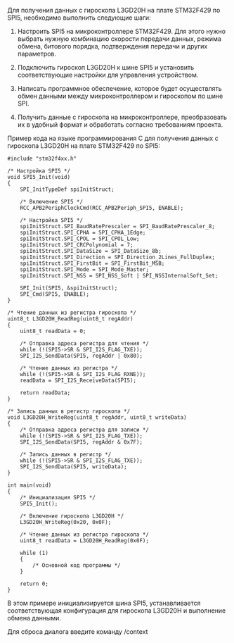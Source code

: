 Для получения данных с гироскопа L3GD20H на плате STM32F429 по SPI5, необходимо выполнить следующие шаги:

1. Настроить SPI5 на микроконтроллере STM32F429. Для этого нужно выбрать нужную комбинацию скорости передачи данных, режима обмена, битового порядка, подтверждения передачи и других параметров. 

2. Подключить гироскоп L3GD20H к шине SPI5 и установить соответствующие настройки для управления устройством. 

3. Написать программное обеспечение, которое будет осуществлять обмен данными между микроконтроллером и гироскопом по шине SPI. 

4. Получить данные с гироскопа на микроконтроллере, преобразовать их в удобный формат и обработать согласно требованиям проекта.

Пример кода на языке программирования C для получения данных с гироскопа L3GD20H на плате STM32F429 по SPI5:

```
#include "stm32f4xx.h"

/* Настройка SPI5 */
void SPI5_Init(void)
{
    SPI_InitTypeDef spiInitStruct;

    /* Включение SPI5 */
    RCC_APB2PeriphClockCmd(RCC_APB2Periph_SPI5, ENABLE);

    /* Настройка SPI5 */
    spiInitStruct.SPI_BaudRatePrescaler = SPI_BaudRatePrescaler_8;
    spiInitStruct.SPI_CPHA = SPI_CPHA_1Edge;
    spiInitStruct.SPI_CPOL = SPI_CPOL_Low;
    spiInitStruct.SPI_CRCPolynomial = 7;
    spiInitStruct.SPI_DataSize = SPI_DataSize_8b;
    spiInitStruct.SPI_Direction = SPI_Direction_2Lines_FullDuplex;
    spiInitStruct.SPI_FirstBit = SPI_FirstBit_MSB;
    spiInitStruct.SPI_Mode = SPI_Mode_Master;
    spiInitStruct.SPI_NSS = SPI_NSS_Soft | SPI_NSSInternalSoft_Set;

    SPI_Init(SPI5, &spiInitStruct);
    SPI_Cmd(SPI5, ENABLE);
}

/* Чтение данных из регистра гироскопа */
uint8_t L3GD20H_ReadReg(uint8_t regAddr)
{
    uint8_t readData = 0;

    /* Отправка адреса регистра для чтения */
    while (!(SPI5->SR & SPI_I2S_FLAG_TXE));
    SPI_I2S_SendData(SPI5, regAddr | 0x80);

    /* Чтение данных из регистра */
    while (!(SPI5->SR & SPI_I2S_FLAG_RXNE));
    readData = SPI_I2S_ReceiveData(SPI5);

    return readData;
}

/* Запись данных в регистр гироскопа */
void L3GD20H_WriteReg(uint8_t regAddr, uint8_t writeData)
{
    /* Отправка адреса регистра для записи */
    while (!(SPI5->SR & SPI_I2S_FLAG_TXE));
    SPI_I2S_SendData(SPI5, regAddr & 0x7F);

    /* Запись данных в регистр */
    while (!(SPI5->SR & SPI_I2S_FLAG_TXE));
    SPI_I2S_SendData(SPI5, writeData);
}

int main(void)
{
    /* Инициализация SPI5 */
    SPI5_Init();

    /* Включение гироскопа L3GD20H */
    L3GD20H_WriteReg(0x20, 0x0F);

    /* Чтение данных из регистра гироскопа */
    uint8_t readData = L3GD20H_ReadReg(0x0F); 

    while (1)
    {
        /* Основной код программы */
    }

    return 0;
}
```

В этом примере инициализируется шина SPI5, устанавливается соответствующая конфигурация для гироскопа L3GD20H и выполнение обмена данными.

Для сброса диалога введите команду /context
